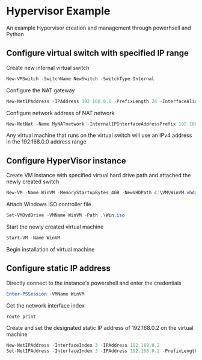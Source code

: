 # Hypervisor Example

An example Hypervisor creation and management through powerhsell and Python


## Configure virtual switch with specified IP range

Create new internal virtual switch

```powershell
New-VMSwitch -SwitchName NewSwitch -SwitchType Internal
```

Configure the NAT gateway

```powershell
New-NetIPAddress -IPAddress 192.168.0.1 -PrefixLength 24 -InterfaceAlias “vEthernet (NewSwitch)”
```

Configure network address of NAT network

```powershell
New-NetNat -Name MyNATnetwork -InternalIPInterfaceAddressPrefix 192.168.0.0/24
```

Any virtual machine that runs on the virtual switch will use an IPv4 address in the 192.168.0.0 address range


## Configure HyperVisor instance

Create VM instance with specified virtual hard drive path and attached the newly created switch

```powershell
New-VM -Name WinVM -MemoryStartupBytes 4GB -NewVHDPath c:\VM\WinVM.vhdx -NewVHDSizeBytes 10737418240  -Generation 2 -Switch NewSwitch 
```

Attach Windows ISO controller file 

```powershell
Set-VMDvdDrive -VMName WinVM -Path .\Win.iso
```

Start the newly created virtual machine

```powershell
Start-VM -Name WinVM
```

Begin installation of virtual machine


## Configure static IP address

Directly connect to the instance's powershell and enter the credentials

```powershell
Enter-PSSession -VMName WinVM 
```

Get the network interface index

```powershell
route print
```

Create and set the designated static IP address of 192.168.0.2 on the virtual machine

```powershell
New-NetIPAddress -InterfaceIndex 3 -IPAddress 192.168.0.2 
Set-NetIPAddress -InterfaceIndex 3 -IPAddress 192.168.0.2 -PrefixLength 24
```
